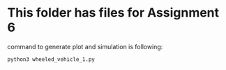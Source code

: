 # This folder has files for Assignment 6

command to generate plot and simulation is following: 

```
python3 wheeled_vehicle_1.py
```
